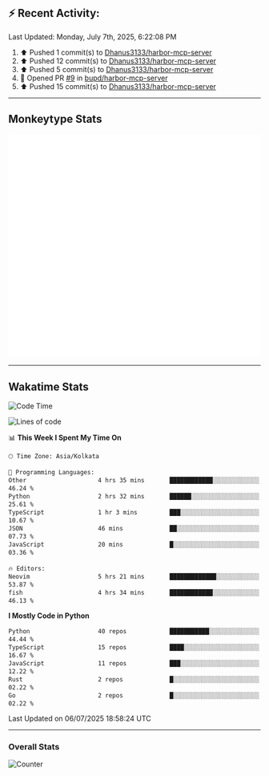 ## :zap: Recent Activity:
<!--RECENT_ACTIVITY:last_update-->
Last Updated: Monday, July 7th, 2025, 6:22:08 PM
<!--RECENT_ACTIVITY:last_update_end-->
<!--RECENT_ACTIVITY:start-->
1. ⬆️ Pushed 1 commit(s) to [Dhanus3133/harbor-mcp-server](https://github.com/Dhanus3133/harbor-mcp-server)<br>
2. ⬆️ Pushed 12 commit(s) to [Dhanus3133/harbor-mcp-server](https://github.com/Dhanus3133/harbor-mcp-server)<br>
3. ⬆️ Pushed 5 commit(s) to [Dhanus3133/harbor-mcp-server](https://github.com/Dhanus3133/harbor-mcp-server)<br>
4. 💪 Opened PR [#9](https://github.com/bupd/harbor-mcp-server/pull/9) in [bupd/harbor-mcp-server](https://github.com/bupd/harbor-mcp-server)<br>
5. ⬆️ Pushed 15 commit(s) to [Dhanus3133/harbor-mcp-server](https://github.com/Dhanus3133/harbor-mcp-server)<br>
<!--RECENT_ACTIVITY:end-->

---

## Monkeytype Stats
<a href="https://monkeytype.com/profile/dhanus">
  <img src="https://raw.githubusercontent.com/Dhanus3133/Dhanus3133/monkeytype/monkeytype-lb.svg" alt="Monkeytype Profile" />
</a>

---

## Wakatime Stats
<!--START_SECTION:waka-->
![Code Time](http://img.shields.io/badge/Code%20Time-2%2C782%20hrs%2038%20mins-blue)

![Lines of code](https://img.shields.io/badge/From%20Hello%20World%20I%27ve%20Written-4.8%20million%20lines%20of%20code-blue)

📊 **This Week I Spent My Time On** 

```text
🕑︎ Time Zone: Asia/Kolkata

💬 Programming Languages: 
Other                    4 hrs 35 mins       ████████████░░░░░░░░░░░░░   46.24 % 
Python                   2 hrs 32 mins       ██████░░░░░░░░░░░░░░░░░░░   25.61 % 
TypeScript               1 hr 3 mins         ███░░░░░░░░░░░░░░░░░░░░░░   10.67 % 
JSON                     46 mins             ██░░░░░░░░░░░░░░░░░░░░░░░   07.73 % 
JavaScript               20 mins             █░░░░░░░░░░░░░░░░░░░░░░░░   03.36 % 

🔥 Editors: 
Neovim                   5 hrs 21 mins       █████████████░░░░░░░░░░░░   53.87 % 
fish                     4 hrs 34 mins       ████████████░░░░░░░░░░░░░   46.13 % 
```

**I Mostly Code in Python** 

```text
Python                   40 repos            ███████████░░░░░░░░░░░░░░   44.44 % 
TypeScript               15 repos            ████░░░░░░░░░░░░░░░░░░░░░   16.67 % 
JavaScript               11 repos            ███░░░░░░░░░░░░░░░░░░░░░░   12.22 % 
Rust                     2 repos             █░░░░░░░░░░░░░░░░░░░░░░░░   02.22 % 
Go                       2 repos             █░░░░░░░░░░░░░░░░░░░░░░░░   02.22 % 
```




 Last Updated on 06/07/2025 18:58:24 UTC
<!--END_SECTION:waka-->
---

### Overall Stats

<img src="https://moe-counter.glitch.me/get/@Dhanus3133?theme=asoul" alt="Counter" />
